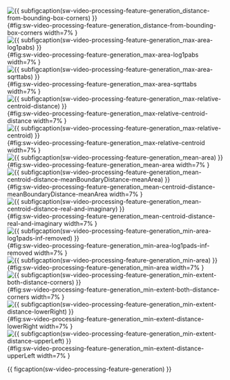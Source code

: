 <!-- MDFIGINCLUDE(sw-video-processing-feature-generation) -->
<div id="fig:sw-video-processing-feature-generation">

![{{ subfigcaption(sw-video-processing-feature-generation_distance-from-bounding-box-corners) }}](img/sw-video-processing-feature-generation/distance-from-bounding-box-corners.png){#fig:sw-video-processing-feature-generation_distance-from-bounding-box-corners width=7% }
![{{ subfigcaption(sw-video-processing-feature-generation_max-area-log1pabs) }}](img/sw-video-processing-feature-generation/max-area-log1pabs.png){#fig:sw-video-processing-feature-generation_max-area-log1pabs width=7% }
![{{ subfigcaption(sw-video-processing-feature-generation_max-area-sqrttabs) }}](img/sw-video-processing-feature-generation/max-area-sqrttabs.png){#fig:sw-video-processing-feature-generation_max-area-sqrttabs width=7% }
![{{ subfigcaption(sw-video-processing-feature-generation_max-relative-centroid-distance) }}](img/sw-video-processing-feature-generation/max-relative-centroid-distance.png){#fig:sw-video-processing-feature-generation_max-relative-centroid-distance width=7% }
![{{ subfigcaption(sw-video-processing-feature-generation_max-relative-centroid) }}](img/sw-video-processing-feature-generation/max-relative-centroid.png){#fig:sw-video-processing-feature-generation_max-relative-centroid width=7% }
![{{ subfigcaption(sw-video-processing-feature-generation_mean-area) }}](img/sw-video-processing-feature-generation/mean-area.png){#fig:sw-video-processing-feature-generation_mean-area width=7% }
![{{ subfigcaption(sw-video-processing-feature-generation_mean-centroid-distance-meanBoundaryDistance-meanArea) }}](img/sw-video-processing-feature-generation/mean-centroid-distance-meanBoundaryDistance-meanArea.png){#fig:sw-video-processing-feature-generation_mean-centroid-distance-meanBoundaryDistance-meanArea width=7% }
![{{ subfigcaption(sw-video-processing-feature-generation_mean-centroid-distance-real-and-imaginary) }}](img/sw-video-processing-feature-generation/mean-centroid-distance-real-and-imaginary.png){#fig:sw-video-processing-feature-generation_mean-centroid-distance-real-and-imaginary width=7% }
![{{ subfigcaption(sw-video-processing-feature-generation_min-area-log1pads-inf-removed) }}](img/sw-video-processing-feature-generation/min-area-log1pads-inf-removed.png){#fig:sw-video-processing-feature-generation_min-area-log1pads-inf-removed width=7% }
![{{ subfigcaption(sw-video-processing-feature-generation_min-area) }}](img/sw-video-processing-feature-generation/min-area.png){#fig:sw-video-processing-feature-generation_min-area width=7% }
![{{ subfigcaption(sw-video-processing-feature-generation_min-extent-both-distance-corners) }}](img/sw-video-processing-feature-generation/min-extent-both-distance-corners.png){#fig:sw-video-processing-feature-generation_min-extent-both-distance-corners width=7% }
![{{ subfigcaption(sw-video-processing-feature-generation_min-extent-distance-lowerRight) }}](img/sw-video-processing-feature-generation/min-extent-distance-lowerRight.png){#fig:sw-video-processing-feature-generation_min-extent-distance-lowerRight width=7% }
![{{ subfigcaption(sw-video-processing-feature-generation_min-extent-distance-upperLeft) }}](img/sw-video-processing-feature-generation/min-extent-distance-upperLeft.png){#fig:sw-video-processing-feature-generation_min-extent-distance-upperLeft width=7% }

{{ figcaption(sw-video-processing-feature-generation) }}
</div>
<!-- /MDFIGINCLUDE(sw-video-processing-feature-generation) -->
